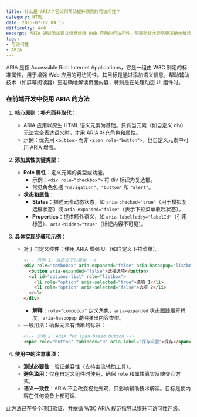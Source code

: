 ```yaml
---
title: 什么是 ARIA？它如何帮助提升网页的可访问性？
category: HTML
date: 2025-07-07 00:16
difficulty: 中等
excerpt: ARIA 通过添加语义信息增强 Web 应用的可访问性，使辅助技术能够更准确地解读页面内容。
tags:
- 可访问性
- ARIA
---
```

ARIA 是指 Accessible Rich Internet Applications，它是一组由 W3C 制定的标准属性，用于增强 Web 应用的可访问性。其目标是通过添加语义信息，帮助辅助技术（如屏幕阅读器）更准确地解读页面内容，特别是在处理动态 UI 组件时。

### 在前端开发中使用 ARIA 的方法

1. **核心原则：补充而非取代**：
   - ARIA 应用以原生 HTML 语义元素为基础。只有当元素（如自定义 div）无法完全表达语义时，才用 ARIA 补充角色和属性。
   - 示例：优先用 `<button>` 而非 `<span role="button">`，但自定义元素中可用 ARIA 增强。

2. **添加属性关键类型**：
   - **Role 属性**：定义元素的类型或功能。
     - 示例：`<div role="checkbox">` 将 div 标识为复选框。
     - 常见角色包括 `"navigation"`、`"button"` 和 `"alert"`。
   - **状态和属性**：
     - **States**：描述元素动态状态，如 `aria-checked="true"`（用于模拟复选框状态）或 `aria-expanded="false"`（表示下拉菜单收起状态）。
     - **Properties**：提供额外语义，如 `aria-labelledby="labelId"`（引用标签）、`aria-hidden="true"`（标记内容不可见）。

3. **具体实现步骤和示例**：
   - 对于自定义控件：使用 ARIA 增强 UI（如自定义下拉菜单）。
     ```html
     <!-- 示例 1: 自定义下拉菜单 -->
     <div role="combobox" aria-expanded="false" aria-haspopup="listbox" aria-owns="options-list">
       <button aria-expanded="false">选择选项</button>
       <ul id="options-list" role="listbox">
         <li role="option" aria-selected="true">选项 1</li>
         <li role="option" aria-selected="false">选项 2</li>
       </ul>
     </div>
     ```
     - **解释**：`role="combobox"` 定义角色，`aria-expanded` 状态跟踪展开程度，`aria-haspopup` 说明弹出内容类型。
   - 一般用法：确保元素有清晰的标识：
     ```html
     <!-- 示例 2: ARIA for span-based button -->
     <span role="button" tabindex="0" aria-label="保存设置">保存</span>

     ```

4. **使用中的注意事项**：
   - **测试必要性**：验证兼容性（支持主流辅助工具）。
   - **避免滥用**：仅在自定义组件时使用，确保 `role` 和属性真实反映交互方式。
   - **语义一致性**：ARIA 不会改变视觉外观，只影响辅助技术解读。目标是使内容在任何设备上都可读.

此方法已在多个项目验证，并依循 W3C ARIA 规范指导以提升可访问性评级。
